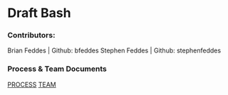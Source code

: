 # Draft Bash

### Contributors:
Brian Feddes | Github: bfeddes
Stephen Feddes | Github: stephenfeddes

### Process & Team Documents
[PROCESS](PROCESS.md)
[TEAM](TEAM.md)